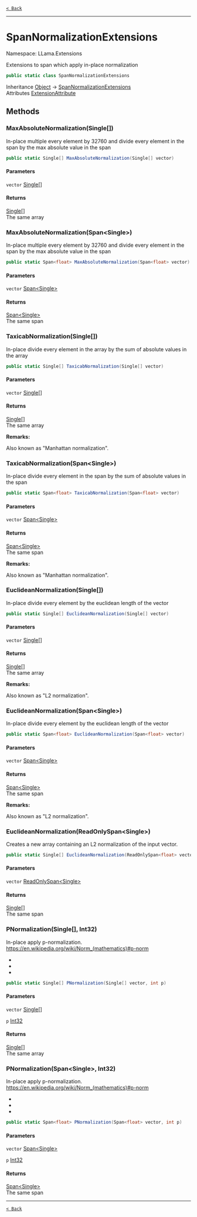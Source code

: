 [`< Back`](./)

---

# SpanNormalizationExtensions

Namespace: LLama.Extensions

Extensions to span which apply in-place normalization

```csharp
public static class SpanNormalizationExtensions
```

Inheritance [Object](https://docs.microsoft.com/en-us/dotnet/api/system.object) → [SpanNormalizationExtensions](./llama.extensions.spannormalizationextensions.md)<br>
Attributes [ExtensionAttribute](https://docs.microsoft.com/en-us/dotnet/api/system.runtime.compilerservices.extensionattribute)

## Methods

### **MaxAbsoluteNormalization(Single[])**

In-place multiple every element by 32760 and divide every element in the span by the max absolute value in the span

```csharp
public static Single[] MaxAbsoluteNormalization(Single[] vector)
```

#### Parameters

`vector` [Single[]](https://docs.microsoft.com/en-us/dotnet/api/system.single)<br>

#### Returns

[Single[]](https://docs.microsoft.com/en-us/dotnet/api/system.single)<br>
The same array

### **MaxAbsoluteNormalization(Span&lt;Single&gt;)**

In-place multiple every element by 32760 and divide every element in the span by the max absolute value in the span

```csharp
public static Span<float> MaxAbsoluteNormalization(Span<float> vector)
```

#### Parameters

`vector` [Span&lt;Single&gt;](https://docs.microsoft.com/en-us/dotnet/api/system.span-1)<br>

#### Returns

[Span&lt;Single&gt;](https://docs.microsoft.com/en-us/dotnet/api/system.span-1)<br>
The same span

### **TaxicabNormalization(Single[])**

In-place divide every element in the array by the sum of absolute values in the array

```csharp
public static Single[] TaxicabNormalization(Single[] vector)
```

#### Parameters

`vector` [Single[]](https://docs.microsoft.com/en-us/dotnet/api/system.single)<br>

#### Returns

[Single[]](https://docs.microsoft.com/en-us/dotnet/api/system.single)<br>
The same array

**Remarks:**

Also known as "Manhattan normalization".

### **TaxicabNormalization(Span&lt;Single&gt;)**

In-place divide every element in the span by the sum of absolute values in the span

```csharp
public static Span<float> TaxicabNormalization(Span<float> vector)
```

#### Parameters

`vector` [Span&lt;Single&gt;](https://docs.microsoft.com/en-us/dotnet/api/system.span-1)<br>

#### Returns

[Span&lt;Single&gt;](https://docs.microsoft.com/en-us/dotnet/api/system.span-1)<br>
The same span

**Remarks:**

Also known as "Manhattan normalization".

### **EuclideanNormalization(Single[])**

In-place divide every element by the euclidean length of the vector

```csharp
public static Single[] EuclideanNormalization(Single[] vector)
```

#### Parameters

`vector` [Single[]](https://docs.microsoft.com/en-us/dotnet/api/system.single)<br>

#### Returns

[Single[]](https://docs.microsoft.com/en-us/dotnet/api/system.single)<br>
The same array

**Remarks:**

Also known as "L2 normalization".

### **EuclideanNormalization(Span&lt;Single&gt;)**

In-place divide every element by the euclidean length of the vector

```csharp
public static Span<float> EuclideanNormalization(Span<float> vector)
```

#### Parameters

`vector` [Span&lt;Single&gt;](https://docs.microsoft.com/en-us/dotnet/api/system.span-1)<br>

#### Returns

[Span&lt;Single&gt;](https://docs.microsoft.com/en-us/dotnet/api/system.span-1)<br>
The same span

**Remarks:**

Also known as "L2 normalization".

### **EuclideanNormalization(ReadOnlySpan&lt;Single&gt;)**

Creates a new array containing an L2 normalization of the input vector.

```csharp
public static Single[] EuclideanNormalization(ReadOnlySpan<float> vector)
```

#### Parameters

`vector` [ReadOnlySpan&lt;Single&gt;](https://docs.microsoft.com/en-us/dotnet/api/system.readonlyspan-1)<br>

#### Returns

[Single[]](https://docs.microsoft.com/en-us/dotnet/api/system.single)<br>
The same span

### **PNormalization(Single[], Int32)**

In-place apply p-normalization. https://en.wikipedia.org/wiki/Norm_(mathematics)#p-norm

- 
- 
-

```csharp
public static Single[] PNormalization(Single[] vector, int p)
```

#### Parameters

`vector` [Single[]](https://docs.microsoft.com/en-us/dotnet/api/system.single)<br>

`p` [Int32](https://docs.microsoft.com/en-us/dotnet/api/system.int32)<br>

#### Returns

[Single[]](https://docs.microsoft.com/en-us/dotnet/api/system.single)<br>
The same array

### **PNormalization(Span&lt;Single&gt;, Int32)**

In-place apply p-normalization. https://en.wikipedia.org/wiki/Norm_(mathematics)#p-norm

- 
- 
-

```csharp
public static Span<float> PNormalization(Span<float> vector, int p)
```

#### Parameters

`vector` [Span&lt;Single&gt;](https://docs.microsoft.com/en-us/dotnet/api/system.span-1)<br>

`p` [Int32](https://docs.microsoft.com/en-us/dotnet/api/system.int32)<br>

#### Returns

[Span&lt;Single&gt;](https://docs.microsoft.com/en-us/dotnet/api/system.span-1)<br>
The same span

---

[`< Back`](./)
